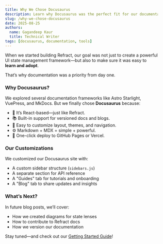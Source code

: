 ```yaml
---
title: Why We Chose Docusaurus
description: Learn why Docusaurus was the perfect fit for our documentation site.
slug: /why-we-chose-docusaurus
date: 2025-08-25
authors:
  name: Gagandeep Kaur
  title: Technical Writer
tags: [docusaurus, documentation, tools]
---
```


When we started building Refract, our goal was not just to create a powerful UI state management framework—but also to make sure it was easy to **learn and adopt**.

That’s why documentation was a priority from day one.

### Why Docusaurus?

We explored several documentation frameworks like Astro Starlight, VuePress, and MkDocs. But we finally chose **Docusaurus** because:

- 🧩 It’s React-based—just like Refract.
- 📚 Built-in support for versioned docs and blogs.
- 🎨 Easy to customize layout, themes, and navigation.
- ⚙️ Markdown + MDX = simple + powerful.
- 🚀 One-click deploy to GitHub Pages or Vercel.

### Our Customizations

We customized our Docusaurus site with:

- A custom sidebar structure (`sidebars.js`)
- A separate section for API reference
- A "Guides" tab for tutorials and onboarding
- A "Blog" tab to share updates and insights

### What’s Next?

In future blog posts, we’ll cover:

- How we created diagrams for state lenses
- How to contribute to Refract docs
- How we version our documentation

Stay tuned—and check out our [Getting Started Guide](/docs/getting-started)!
